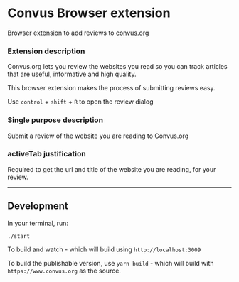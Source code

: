 # Convus Browser extension

Browser extension to add reviews to [convus.org](https://www.convus.org)

### Extension description

Convus.org lets you review the websites you read so you can track articles that are useful, informative and high quality.

This browser extension makes the process of submitting reviews easy.

Use `control` + `shift` + `R` to open the review dialog

### Single purpose description

Submit a review of the website you are reading to Convus.org

### activeTab justification

Required to get the url and title of the website you are reading, for your review.

---

## Development

In your terminal, run:

    ./start

To build and watch - which will build using `http://localhost:3009`

To build the publishable version, use `yarn build` - which will build with `https://www.convus.org` as the source.
